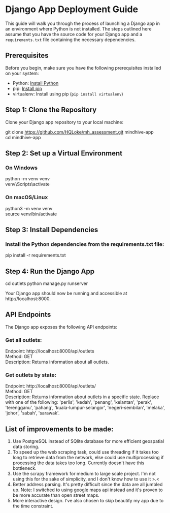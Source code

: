 # Django App Deployment Guide
This guide will walk you through the process of launching a Django app in an environment where Python is not installed. The steps outlined here assume that you have the source code for your Django app and a `requirements.txt` file containing the necessary dependencies.

## Prerequisites
Before you begin, make sure you have the following prerequisites installed on your system:

- Python: [Install Python](https://www.python.org/downloads/)
- pip: [Install pip](https://pip.pypa.io/en/stable/installation/)
- virtualenv: Install using pip (`pip install virtualenv`)

## Step 1: Clone the Repository
Clone your Django app repository to your local machine:

git clone https://github.com/HQLoke/mh_assessment.git mindhive-app  
cd mindhive-app

## Step 2: Set up a Virtual Environment
### On Windows
python -m venv venv  
venv\Scripts\activate

### On macOS/Linux
python3 -m venv venv  
source venv/bin/activate

## Step 3: Install Dependencies
### Install the Python dependencies from the requirements.txt file:
pip install -r requirements.txt

## Step 4: Run the Django App
cd outlets
python manage.py runserver

Your Django app should now be running and accessible at http://localhost:8000.

## API Endpoints
The Django app exposes the following API endpoints:

### Get all outlets:
Endpoint: http://localhost:8000/api/outlets  
Method: GET  
Description: Returns information about all outlets.  

### Get outlets by state:  
Endpoint: http://localhost:8000/api/outlets/<state>  
Method: GET  
Description: Returns information about outlets in a specific state. Replace <state> with one of the following: 'perlis', 'kedah', 'penang', 'kelantan', 'perak', 'terengganu', 'pahang', 'kuala-lumpur-selangor', 'negeri-sembilan', 'melaka', 'johor', 'sabah', 'sarawak'.

## List of improvements to be made:
1) Use PostgreSQL instead of SQlite database for more efficient geospatial data storing.
2) To speed up the web scraping task, could use threading if it takes too long to retrieve data
   from the network, else could use multiprocessing if processing the data takes too long.
   Currently doesn't have this bottleneck.
3) Use the scrapy framework for medium to large scale project. I'm not using this for the sake
   of simplicity, and I don't know how to use it >.<
4) Better address parsing. It's pretty difficult since the data are all jumbled up. Note: I
   switched to using google maps api instead and it's proven to be more accurate than open street maps.
5) More interactive design. I've also chosen to skip beautify my app due to the time constraint.
